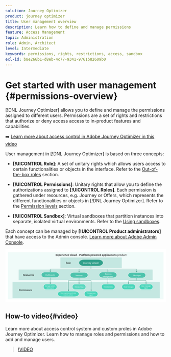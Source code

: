 ```yaml
---
solution: Journey Optimizer
product: journey optimizer
title: User management overview
description: Learn how to define and manage permissions
feature: Access Management
topic: Administration
role: Admin, Architect
level: Intermediate
keywords: permissions, rights, restrictions, access, sandbox
exl-id: b8e266b1-d8eb-4c77-9341-9761b82609b0
---
```

# Get started with user management {#permissions-overview}

[!DNL Journey Optimizer] allows you to define and manage the permissions assigned to different users. Permissions are a set of rights and restrictions that authorize or deny access access to in-product features and capabilities. 

➡️ [Learn more about access control in Adobe Journey Optimizer in this video](#video)

User management in [!DNL Journey Optimizer] is based on three concepts:

* **[!UICONTROL Role]**: A set of unitary rights which allows users access to certain functionalities or objects in the interface. Refer to the [Out-of-the-box roles](ootb-product-profiles.md) section.

* **[!UICONTROL Permissions]**: Unitary rights that allow you to define the authorizations assigned to **[!UICONTROL Roles]**. Each permission is gathered under resources, e.g. Journey or Offers, which represents the different functionalities or objects in [!DNL Journey Optimizer]. Refer to the [Permission levels](high-low-permissions.md) section.

* **[!UICONTROL Sandbox]**: Virtual sandboxes that partition instances into separate, isolated virtual environments. Refer to the [Using sandboxes](sandboxes.md).

Each concept can be managed by **[!UICONTROL Product administrators]** that have access to the Admin console. [Learn more about Adobe Admin Console](https://helpx.adobe.com/enterprise/managing/user-guide.html).

![](assets/do-not-localize/permissions_2.png)

## How-to video{#video}

Learn more about access control system and custom proles in Adobe Journey Optimizer. Learn how to manage roles and permissions and how to add and manage users.

>[!VIDEO](https://video.tv.adobe.com/v/333998?quality=12)

